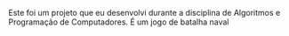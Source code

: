 Este foi um projeto que eu desenvolvi durante a disciplina de Algoritmos e Programação de Computadores.
É um jogo de batalha naval
